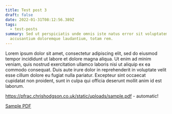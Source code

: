 ```yaml
---
title: Test post 3
draft: false
date: 2022-01-31T08:12:56.389Z
tags:
  - test-posts
summary: Sed ut perspiciatis unde omnis iste natus error sit voluptatem
  accusantium doloremque laudantium, totam rem.
---
```


Lorem ipsum dolor sit amet, consectetur adipiscing elit, sed do eiusmod tempor incididunt ut labore et dolore magna aliqua. Ut enim ad minim veniam, quis nostrud exercitation ullamco laboris nisi ut aliquip ex ea commodo consequat. Duis aute irure dolor in reprehenderit in voluptate velit esse cillum dolore eu fugiat nulla pariatur. Excepteur sint occaecat cupidatat non proident, sunt in culpa qui officia deserunt mollit anim id est laborum.

https://pfrac.chrishodgson.co.uk/static/uploads/sample.pdf - automatic!

[Sample PDF](https://pfrac.chrishodgson.co.uk/static/uploads/sample.pdf)
